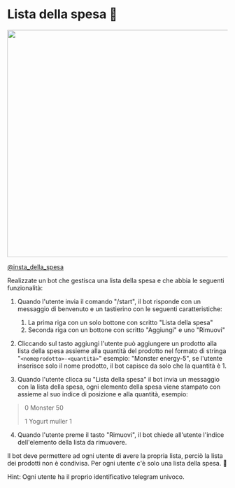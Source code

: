 # Lista della spesa :motor_scooter:

<p align="center">
<img src="https://scontent-fco1-1.cdninstagram.com/v/t51.2885-15/e35/31997986_460118861109965_322486760426700800_n.jpg?_nc_ht=scontent-fco1-1.cdninstagram.com&_nc_cat=105&_nc_ohc=pXxzRkmk744AX8q58DE&tp=18&oh=430a5c15919925c10fcc5db5ef788faf&oe=5FC83369" height="520" class="center">
</p>

[@insta_della_spesa](https://www.instagram.com/insta_della_spesa/?hl=it)


Realizzate un bot che gestisca una lista della spesa e che abbia le seguenti funzionalità:

1. Quando l'utente invia il comando "/start", il bot risponde con un messaggio di benvenuto e un tastierino con le seguenti caratteristiche:
    
    1. La prima riga con un solo bottone con scritto "Lista della spesa"
    2. Seconda riga con un bottone con scritto "Aggiungi" e uno "Rimuovi" 
2. Cliccando sul tasto aggiungi l'utente può aggiungere un prodotto alla lista della spesa assieme alla quantità del prodotto nel formato di stringa "`<nomeprodotto>-<quantità>`" esempio: "Monster energy-5", se l'utente inserisce solo il nome prodotto, il bot capisce da solo che la quantità è 1.
3. Quando l'utente clicca su "Lista della spesa" il bot invia un messaggio con la lista della spesa, ogni elemento della spesa viene stampato con assieme al suo indice di posizione e alla quantità, esempio: 
> 0 Monster 50
>
> 1 Yogurt muller 1

4. Quando l'utente preme il tasto "Rimuovi", il bot chiede all'utente l'indice dell'elemento della lista da rimuovere.

Il bot deve permettere ad ogni utente di avere la propria lista, perciò la lista dei prodotti non è condivisa. Per ogni utente c'è solo una lista della spesa. :smiling_face_with_three_hearts:

Hint: Ogni utente ha il proprio identificativo telegram univoco.